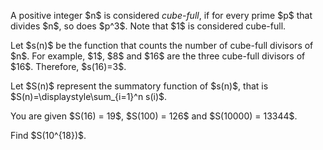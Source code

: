 <p>
A positive integer $n$ is considered <i>cube-full</i>, if for every prime $p$ that divides $n$, so does $p^3$. Note that $1$ is considered cube-full.
</p>
<p>
Let $s(n)$ be the function that counts the number of cube-full divisors of $n$. For example, $1$, $8$ and $16$ are the three cube-full divisors of $16$. Therefore, $s(16)=3$.
</p>
<p>
Let $S(n)$ represent the summatory function of $s(n)$, that is $S(n)=\displaystyle\sum_{i=1}^n s(i)$.
</p>
<p>
You are given $S(16) =  19$, $S(100) = 126$ and $S(10000) = 13344$.
</p>
<p>
Find $S(10^{18})$.
</p>

